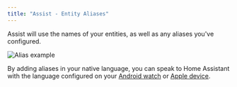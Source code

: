 ```yaml
---
title: "Assist - Entity Aliases"
---
```


Assist will use the names of your entities, as well as any aliases you've configured.

![Alias example](/images/blog/2023-01/aliases-cloud-multi-language.png)

By adding aliases in your native language, you can speak to Home Assistant with the language configured on your [Android watch](/voice_control/android/) or [Apple device](/voice_control/apple/).
